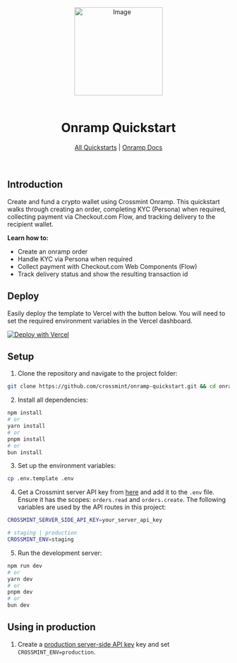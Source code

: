 

<div align="center">
<img width="200" alt="Image" src="https://github.com/user-attachments/assets/8b617791-cd37-4a5a-8695-a7c9018b7c70" />
<br>
<br>
<h1>Onramp Quickstart</h1>

<div align="center">
<a href="https://www.crossmint.com/quickstarts">All Quickstarts</a> | <a href="https://docs.crossmint.com/payments/headless/quickstarts/onramp">Onramp Docs</a>
</div>

<br>
<br>
</div>

## Introduction
Create and fund a crypto wallet using Crossmint Onramp. This quickstart walks through creating an order, completing KYC (Persona) when required, collecting payment via Checkout.com Flow, and tracking delivery to the recipient wallet.

**Learn how to:**
- Create an onramp order
- Handle KYC via Persona when required
- Collect payment with Checkout.com Web Components (Flow)
- Track delivery status and show the resulting transaction id

## Deploy
Easily deploy the template to Vercel with the button below. You will need to set the required environment variables in the Vercel dashboard.

[![Deploy with Vercel](https://vercel.com/button)](https://vercel.com/new/clone?repository-url=https%3A%2F%2Fgithub.com%2FCrossmint%2Fonramp-quickstart&env=CROSSMINT_SERVER_SIDE_API_KEY,CROSSMINT_ENV)

## Setup
1. Clone the repository and navigate to the project folder:
```bash
git clone https://github.com/crossmint/onramp-quickstart.git && cd onramp-quickstart
```

2. Install all dependencies:
```bash
npm install
# or
yarn install
# or
pnpm install
# or
bun install
```

3. Set up the environment variables:
```bash
cp .env.template .env
```

4. Get a Crossmint server API key from [here](https://docs.crossmint.com/introduction/platform/api-keys/server-side) and add it to the `.env` file. Ensure it has the scopes: `orders.read` and `orders.create`. The following variables are used by the API routes in this project:
```bash
CROSSMINT_SERVER_SIDE_API_KEY=your_server_api_key

# staging | production
CROSSMINT_ENV=staging
```

5. Run the development server:
```bash
npm run dev
# or
yarn dev
# or
pnpm dev
# or
bun dev
```

## Using in production
1. Create a [production server-side API key](https://docs.crossmint.com/introduction/platform/api-keys/server-side) key and set `CROSSMINT_ENV=production`.
